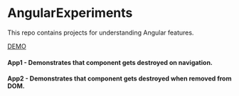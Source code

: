 # AngularExperiments

This repo contains projects for understanding Angular features.

[DEMO](https://vaibhavsinghal87.github.io/angular-experiments/)

#### App1 - Demonstrates that component gets destroyed on navigation.

#### App2 - Demonstrates that component gets destroyed when removed from DOM.
